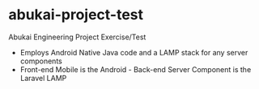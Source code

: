 # abukai-project-test
Abukai Engineering Project Exercise/Test 
- Employs Android Native Java code and a LAMP stack for any server components 
- Front-end Mobile is the Android - Back-end Server Component is the Laravel LAMP
